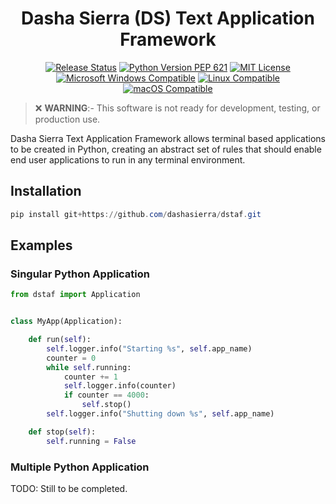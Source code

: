 <h1 align="center">Dasha Sierra (DS) Text Application Framework</h1>

<p align="center">
<a href="https://github.com/dashasierra/dstaf/actions/workflows/Create%20Release.yml"><img src="https://github.com/dashasierra/dstaf/actions/workflows/Create%20Release.yml/badge.svg" alt="Release Status" /></a>
<a href="https://www.python.org/downloads/"><img src="https://img.shields.io/python/required-version-toml?tomlFilePath=https%3A%2F%2Fraw.github.com%2Fdashasierra%2Fdstaf%2Fmaster%2Fpyproject.toml" alt="Python Version PEP 621"></a>
<a href="https://choosealicense.com/licenses/mit/"><img src="https://img.shields.io/badge/License-MIT-orange" alt="MIT License" /></a>
<a href="#"><img src="https://custom-icon-badges.demolab.com/badge/Windows-0078D6?logo=windows10&logoColor=white" alt="Microsoft Windows Compatible" /></a>
<a href="#"><img src="https://img.shields.io/badge/Linux-FCC624?style=flat&logo=linux&logoColor=black" alt="Linux Compatible" /></a>
<a href="#"><img src="https://img.shields.io/badge/macOS-000000?style=flat&logo=apple&logoColor=white" alt="macOS Compatible" /></a>
</p>


> ❌ **WARNING**:- This software is not ready for development, testing, or production use.

Dasha Sierra Text Application Framework allows terminal based applications to be
created in Python, creating an abstract set of rules that should enable end
user applications to run in any terminal environment.

## Installation

```powershell
pip install git+https://github.com/dashasierra/dstaf.git
```

## Examples

### Singular Python Application

```python
from dstaf import Application


class MyApp(Application):

    def run(self):
        self.logger.info("Starting %s", self.app_name)
        counter = 0
        while self.running:
            counter += 1
            self.logger.info(counter)
            if counter == 4000:
                self.stop()
        self.logger.info("Shutting down %s", self.app_name)

    def stop(self):
        self.running = False
```

### Multiple Python Application

TODO: Still to be completed.
